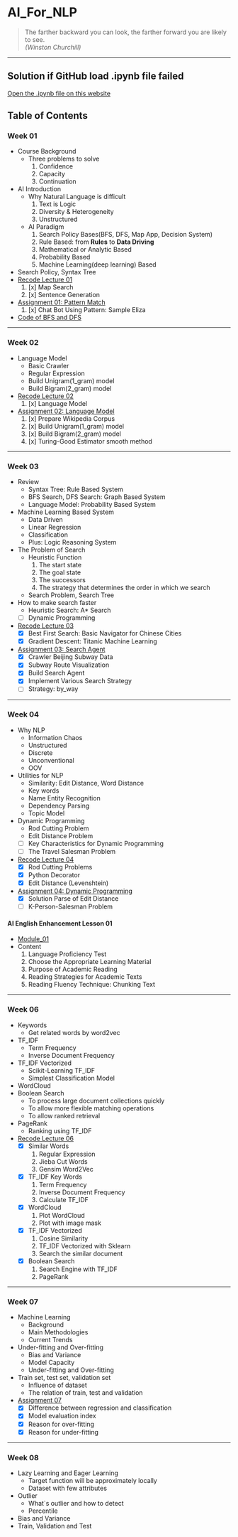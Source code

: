 # AI_For_NLP
>The farther backward you can look, the farther forward you are likely to see.<br>
_(Winston Churchill)_
----
## Solution if GitHub load .ipynb file failed
[Open the .ipynb file on this website](https://nbviewer.jupyter.org/)
## Table of Contents
### Week 01
- Course Background
    - Three problems to solve
        1. Confidence
        2. Capacity
        3. Continuation
- AI Introduction
    - Why Natural Language is difficult
        1. Text is Logic
        2. Diversity & Heterogeneity
        3. Unstructured
    - AI Paradigm
        1. Search Policy Bases(BFS, DFS, Map App, Decision System)
        2. Rule Based: from **Rules** to **Data Driving**
        3. Mathematical or Analytic Based
        4. Probability Based
        5. Machine Learning(deep learning) Based
- Search Policy, Syntax Tree
- [Recode Lecture 01](https://github.com/pchen12567/AI_For_NLP/blob/master/Week_01_PatternMatch/LectureCode_01.ipynb)
    1. [x] Map Search
    2. [x] Sentence Generation    
- [Assignment 01: Pattern Match](https://github.com/pchen12567/AI_For_NLP/blob/master/Week_01_PatternMatch/Assignment_01.ipynb)
    1. [x] Chat Bot Using Pattern: Sample Eliza
- [Code of BFS and DFS](https://github.com/pchen12567/AI_For_NLP/blob/master/Week_01_PatternMatch/Search.py)
----
### Week 02
- Language Model
    - Basic Crawler
    - Regular Expression
    - Build Unigram(1_gram) model
    - Build Bigram(2_gram) model
- [Recode Lecture 02](https://github.com/pchen12567/AI_For_NLP/blob/master/Week_02_LanguageModel/LectureCode_02.ipynb)
    1. [x] Language Model
- [Assignment 02: Language Model](https://github.com/pchen12567/AI_For_NLP/blob/master/Week_02_LanguageModel/Assignment_02.ipynb)
    1. [x] Prepare Wikipedia Corpus
    2. [x] Build Unigram(1_gram) model
    3. [x] Build Bigram(2_gram) model
    4. [x] Turing-Good Estimator smooth method
----
### Week 03
- Review
    - Syntax Tree: Rule Based System
    - BFS Search, DFS Search: Graph Based System
    - Language Model: Probability Based System
- Machine Learning Based System
    - Data Driven
    - Linear Regression
    - Classification
    - Plus: Logic Reasoning System
- The Problem of Search
    - Heuristic Function
        1. The start state
        2. The goal state
        3. The successors
        4. The strategy that determines the order in which we search
    - Search Problem, Search Tree    
- How to make search faster
    - Heuristic Search: A* Search
    - [ ] Dynamic Programming
- [Recode Lecture 03](https://github.com/pchen12567/AI_For_NLP/blob/master/Week_03_SearchAgent/LectureCode_03.ipynb)
    - [x] Best First Search: Basic Navigator for Chinese Cities
    - [X] Gradient Descent: Titanic Machine Learning
- [Assignment 03: Search Agent](https://github.com/pchen12567/AI_For_NLP/blob/master/Week_03_SearchAgent/Assignment_03.ipynb)
    - [x] Crawler Beijing Subway Data
    - [x] Subway Route Visualization
    - [x] Build Search Agent
    - [x] Implement Various Search Strategy
    - [ ] Strategy: by_way
----
### Week 04
- Why NLP
    - Information Chaos
    - Unstructured
    - Discrete
    - Unconventional
    - OOV
- Utilities for NLP
    - Similarity: Edit Distance, Word Distance
    - Key words
    - Name Entity Recognition
    - Dependency Parsing
    - Topic Model
- Dynamic Programming
    - Rod Cutting Problem
    - Edit Distance Problem
    - [ ] Key Characteristics for Dynamic Programming
    - [ ] The Travel Salesman Problem
- [Recode Lecture 04](https://github.com/pchen12567/AI_For_NLP/blob/master/Week_04_DynamicProgramming/LectureCode_04.ipynb)
    - [x] Rod Cutting Problems
    - [x] Python Decorator
    - [x] Edit Distance (Levenshtein)
- [Assignment 04: Dynamic Programming](https://github.com/pchen12567/AI_For_NLP/blob/master/Week_04_DynamicProgramming/Assignment_04.ipynb)
    - [x] Solution Parse of Edit Distance
    - [ ] K-Person-Salesman Problem
#### AI English Enhancement Lesson 01
- [Module_01](https://github.com/pchen12567/AI_For_NLP/blob/master/AI_English_Enhancement_01/Module_1-Academic_English_Reading.pdf)
- Content
    1. Language Proficiency Test
    2. Choose the Appropriate Learning Material
    3. Purpose of Academic Reading
    4. Reading Strategies for Academic Texts
    5. Reading Fluency Technique: Chunking Text
----
### Week 06
- Keywords
    - Get related words by word2vec
- TF_IDF
    - Term Frequency
    - Inverse Document Frequency
- TF_IDF Vectorized
    - Scikit-Learning TF_IDF
    - Simplest Classification Model
- WordCloud
- Boolean Search
    - To process large document collections quickly
    - To allow more flexible matching operations
    - To allow ranked retrieval
- PageRank
    - Ranking using TF_IDF
- [Recode Lecture 06](https://github.com/pchen12567/AI_For_NLP/blob/master/Week_06_TFIDF/LectureCode_06.ipynb)
    - [x] Similar Words
        1. Regular Expression
        2. Jieba Cut Words
        3. Gensim Word2Vec
    - [x] TF_IDF Key Words
        1. Term Frequency
        2. Inverse Document Frequency
        3. Calculate TF_IDF
    - [x] WordCloud
        1. Plot WordCloud
        2. Plot with image mask
    - [x] TF_IDF Vectorized
        1. Cosine Similarity
        2. TF_IDF Vectorized with Sklearn
        3. Search the similar document
    - [x] Boolean Search
        1. Search Engine with TF_IDF
        2. PageRank
----
### Week 07
- Machine Learning
    - Background
    - Main Methodologies
    - Current Trends
- Under-fitting and Over-fitting
    - Bias and Variance
    - Model Capacity
    - Under-fitting and Over-fitting
- Train set, test set, validation set
    - Influence of dataset
    - The relation of train, test and validation
- [Assignment 07](https://github.com/pchen12567/AI_For_NLP/blob/master/Week_07_MachineLearning/Assignment_07.md)
    - [x] Difference between regression and classification
    - [x] Model evaluation index
    - [x] Reason for over-fitting
    - [x] Reason for under-fitting
----
### Week 08
- Lazy Learning and Eager Learning
    - Target function will be approximately locally
    - Dataset with few attributes
- Outlier
    - What`s outlier and how to detect
    - Percentile
- Bias and Variance
- Train, Validation and Test